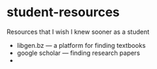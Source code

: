 # student-resources
Resources that I wish I knew sooner as a student


* libgen.bz — a platform for finding textbooks
* google scholar — finding research papers
* 
